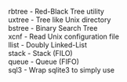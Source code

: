 rbtree - Red-Black Tree utility<br>
uxtree - Tree like Unix directory<br>
bstree - Binary Search Tree<br>
xcnf - Read Unix configuration file<br>
llist - Doubly Linked-List<br>
stack - Stack (FILO)<br>
queue - Queue (FIFO)<br>
sql3 - Wrap sqlite3 to simply use<br>
